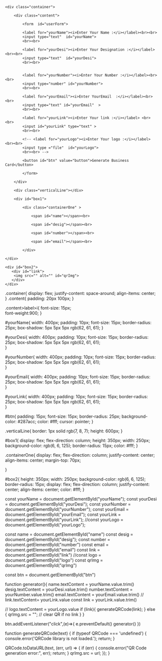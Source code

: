 <!DOCTYPE html>
<html lang="en">
<head>
    <meta charset="UTF-8">
    <meta name="viewport" content="width=device-width, initial-scale=1.0">
    <title>Document</title>
    <link rel="stylesheet" href="style.css">
</head>
<body>



    <div class="container">

        <div class="content"> 

            <form  id="userForm">

            <label for="yourName"><i>Enter Your Name :</i></label><br><br>   
            <input type="text"  id="yourName">
            <br><br>    
        
            <label for="yourDesi"><i>Enter Your Designation :</i></label><br><br>    
            <input type="text"  id="yourDesi">
            <br><br>    


            <label for="yourNumber"><i>Enter Your Number :</i></label><br><br>
            <input type="number" id="yourNumber">
            <br><br>
        
            <label for="yourEmail"><i>Enter YourEmail  :</i></label><br><br>
            <input type="text" id="yourEmail"  >
            <br><br>
    
            <label for="yourLink"><i>Enter Your link :</i></label> <br><br>
            <input id="yourLink" type="text" >
            <br><br>
    
            <!-- <label for="yourLogo"><i>Enter Your logo :</i></label><br><br>
            <input type ="file"  id="yourLogo">
            <br><br> -->
        
            <button id="btn" value="button">Generate Business Card</button>

            </form> 

        </div>

        <div class="verticalLine"></div>

        <div id="box1">

            <div class="containerOne" >

                <span id="name"></span><br>

                <span id="desig"></span><br>

                <span id="number"></span><br>

                <span id="email"></span><br>
  
            </div>
        
    </div>

    <div id="box2">
       <div id="link">
        <img src="" alt="" id="qrImg">
       </div>   
    </div>



<script src="https://cdn.jsdelivr.net/npm/qrcode/build/qrcode.min.js"></script>
<script src="app.js"></script>
</body>
</html>


.container{
    display: flex;
    justify-content: space-around;
    align-items: center;
}
.content{
    padding: 20px 100px;
}

.content>label>i{
    font-size: 15px;  
    font-weight:900;
}

#yourName{
    width: 400px;
    padding: 10px;
    font-size: 15px;
    border-radius: 25px;
    box-shadow: 5px 5px 5px rgb(62, 61, 61);
}

#yourDesi{
    width: 400px;
    padding: 10px;
    font-size: 15px;
    border-radius: 25px;
    box-shadow: 5px 5px 5px rgb(62, 61, 61);  
}

#yourNumber{
    width: 400px;
    padding: 10px;
    font-size: 15px;
    border-radius: 25px;
    box-shadow: 5px 5px 5px rgb(62, 61, 61);      
}

#yourEmail{
    width: 400px;
    padding: 10px;
    font-size: 15px;
    border-radius: 25px;
    box-shadow: 5px 5px 5px rgb(62, 61, 61);  
}

#yourLink{
    width: 400px;
    padding: 10px;
    font-size: 15px;
    border-radius: 25px;
    box-shadow: 5px 5px 5px rgb(62, 61, 61);  
}


#btn{
    padding: 15px;
    font-size: 15px;
    border-radius: 25px;
    background-color: #287acc;
    color: #fff;
    cursor: pointer;
}

.verticalLine{
    border: 1px solid rgb(7, 8, 7);
    height: 600px;
}

#box1{
    display: flex;
    flex-direction: column;
    height: 350px;
    width: 250px;
    background-color: rgb(6, 6, 125);
    border-radius: 15px;
    color: #fff;
}

.containerOne{
    display: flex;
    flex-direction: column;
    justify-content: center;
    align-items: center;
    margin-top: 70px;
    
}

#box2{
    height: 350px;
    width: 250px;
    background-color: rgb(6, 6, 125);
    border-radius: 15px;
    display: flex;
    flex-direction: column;
    justify-content: center;
    align-items: center;
    color: #fff;
}


const yourName = document.getElementById("yourName");
const yourDesi = document.getElementById("yourDesi");
const yourNumber = document.getElementById("yourNumber");
const yourEmail = document.getElementById("yourEmail");
const yourLink = document.getElementById("yourLink");
//const yourLogo = document.getElementById("yourLogo");

const name = document.getElementById("name")
const desig = document.getElementById("desig");
const number = document.getElementById("number")
const email = document.getElementById("email")
const link = document.getElementById("link")
//const logo = document.getElementById("logo")
const qrImg = document.getElementById("qrImg")

const btn = document.getElementById("btn")

function generator(){
name.textContent = yourName.value.trim()
desig.textContent = yourDesi.value.trim()
number.textContent = yourNumber.value.trim()
email.textContent = yourEmail.value.trim()
// link.textContent= yourLink.value
const link = yourLink.value.trim()

 // logo.textContent = yourLogo.value
 if (link){
  generateQRCode(link);
} else {
  qrImg.src = ""; // clear QR if no link
}
}

  btn.addEventListener("click",(e)=>{
    e.preventDefault()
    generator()
  })

function generateQRCode(text) {
  if (typeof QRCode === 'undefined') {
      console.error('QRCode library is not loaded.');
      return;
  }

  QRCode.toDataURL(text, (err, url) => {
      if (err) {
          console.error("QR Code generation error:", err);
          return;
      }
    qrImg.src = url;
  });
}













